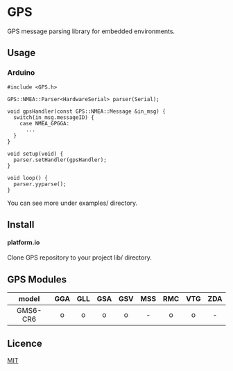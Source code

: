 GPS
====

GPS message parsing library for embedded environments.

## Usage

### Arduino

```
#include <GPS.h>

GPS::NMEA::Parser<HardwareSerial> parser(Serial);

void gpsHandler(const GPS::NMEA::Message &in_msg) {
  switch(in_msg.messageID) {
    case NMEA_GPGGA:
      ...
  }
}

void setup(void) {
  parser.setHandler(gpsHandler);
}

void loop() {
  parser.yyparse();
}
```

You can see more under examples/ directory.

## Install

#### platform.io

Clone GPS repository to your project lib/ directory.

## GPS Modules

| model  |GGA|GLL|GSA|GSV|MSS|RMC|VTG|ZDA|
|:------:|:-:|:-:|:-:|:-:|:-:|:-:|:-:|:-:|
|GMS6-CR6|o  |o  |o  |o  |-  |o  |o  |-  |

## Licence

[MIT](https://github.com/tcnksm/tool/blob/master/LICENCE)
